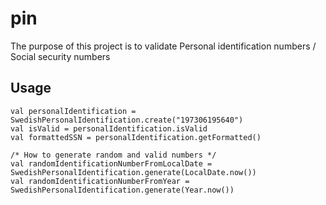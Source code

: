 # pin

The purpose of this project is to validate Personal identification numbers / Social security numbers

## Usage

```
val personalIdentification = SwedishPersonalIdentification.create("197306195640")
val isValid = personalIdentification.isValid
val formattedSSN = personalIdentification.getFormatted()

/* How to generate random and valid numbers */
val randomIdentificationNumberFromLocalDate = SwedishPersonalIdentification.generate(LocalDate.now())
val randomIdentificationNumberFromYear = SwedishPersonalIdentification.generate(Year.now())
```

